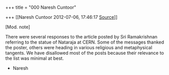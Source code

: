 +++
title = "000 Naresh Cuntoor"

+++
[[Naresh Cuntoor	2012-07-06, 17:46:17 [Source](https://groups.google.com/g/samskrita/c/1OgP-IqZFjw)]]



\[Mod. note\]  
  
There were several responses to the article posted by Sri Ramakrishnan referring to the statue of Nataraja at CERN. Some of the messages thanked the poster, others were heading in various religious and metaphysical tangents. We have disallowed most of the posts because their relevance to the list was minimal at best.  
  
- Naresh  

